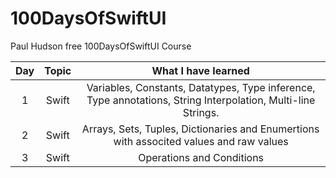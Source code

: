 # 100DaysOfSwiftUI
Paul Hudson free 100DaysOfSwiftUI Course

| Day | Topic | What I have learned | 
| :---: | :---:| :---:|
| 1 | Swift | Variables, Constants, Datatypes, Type inference, Type annotations, String Interpolation, Multi-line Strings.|
| 2 | Swift | Arrays, Sets, Tuples, Dictionaries and Enumertions with associted values and raw values|
| 3 | Swift | Operations and Conditions|